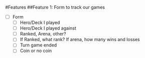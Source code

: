 #Features
##Feature 1: Form to track our games
- [ ] Form
  - [ ] Hero/Deck I played
  - [ ] Hero/Deck I played against
  - [ ] Ranked, Arena, other?
  - [ ] If Ranked, what rank? If arena, how many wins and losses
  - [ ] Turn game ended
  - [ ] Coin or no coin
